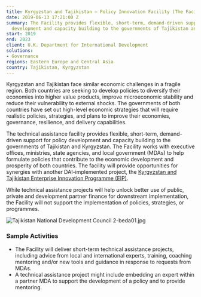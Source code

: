 ```yaml
---
title: Kyrgyzstan and Tajikistan — Policy Innovation Facility (The Facility)
date: 2019-06-13 17:21:00 Z
summary: The Facility provides flexible, short-term, demand-driven support for policy
  development and capacity building to the governments of Tajikistan and Kyrgyzstan.
start: 2019
end: 2023
client: U.K. Department for International Development
solutions:
- Governance
regions: Eastern Europe and Central Asia
country: Tajikistan, Kyrgyzstan
---
```


Kyrgyzstan and Tajikistan face similar economic challenges in a fragile region. Both countries are seeking to develop policies to diversify their economies into higher value products, improve microeconomic stability and reduce their vulnerability to external shocks. The governments of both countries have set out high-level economic strategies that will require realistic policies, strategies, and plans to improve their economies, governance, resilience, and delivery capabilities.
 
The technical assistance facility provides flexible, short-term, demand-driven support for policy development and capacity building to the governments of Tajikistan and Kyrgyzstan. The Facility works with executive offices, ministries, state agencies, and local government (MDAs) to help formulate policies that contribute to the economic development and prosperity of both countries. The facility will provide opportunities for synergies with another DAI-implemented project, the [Kyrgyzstan and Tajikistan Enterprise Innovation Programme (EIP)](https://www.dai.com/our-work/projects/kyrgyzstan-and-tajikistan-enterprise-and-innovation-programme). 
 
While technical assistance projects will help unlock better use of public, private and development partner finance for downstream implementation, the Facility will not support the implementation of policies, strategies, or programmes.

![Tajikistan National Development Council 2-beda01.jpg](/uploads/Tajikistan%20National%20Development%20Council%202-beda01.jpg)

### Sample Activities

* The Facility will deliver short-term technical assistance projects, including advice from local and international experts, training, coaching mentoring and/or new tools and guidance in response to requests from MDAs. 
* A technical assistance project might include embedding an expert within a partner MDA to support the development of a policy and to provide mentoring. 